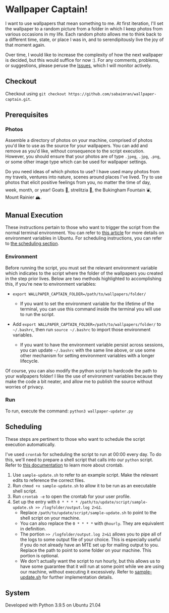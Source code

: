 # Wallpaper Captain!
I want to use wallpapers that mean something to me. At first iteration, I'll set the wallpaper to a random picture from a folder in which I keep photos from various occasions in my life. Each random photo allows me to think back to a different time, state, or place I was in, and to serendipitously live the joy of that moment again.

Over time, I would like to increase the complexity of how the next wallpaper is decided, but this would suffice for now :). For any comments, problems, or suggestions, please peruse the [Issues](https://github.com/sabaimran/wallpaper-captain/issues), which I will monitor actively.

## Checkout

Checkout using `git checkout https://github.com/sabaimran/wallpaper-captain.git`.

## Prerequisites

### Photos
Assemble a directory of photos on your machine, comprised of photos you'd like to use as the source for your wallpapers. You can add and remove as you'd like, without consequence to the script execution. However, you should ensure that your photos are of type `.jpeg`, `.jpg`, `.png`, or some other image type which can be used for wallpaper settings. 

Do you need ideas of which photos to use? I have used many photos from my travels, ventures into nature, scenes around places I've lived. Try to use photos that elicit positive feelings from you, no matter the time of day, week, month, or year! Goats 🐐️, strelitzia 🥀️, the Bukingham Fountain ⛲️, Mount Rainier 🏔️.

## Manual Execution

These instructions pertain to those who want to trigger the script from the normal terminal environment. You can refer to [this article](https://devconnected.com/set-environment-variable-bash-how-to/) for more details on environment variables in Ubuntu. For scheduling instructions, you can refer to [the scheduling section](https://github.com/sabaimran/wallpaper-captain#scheduling).

### Environment

Before running the script, you must set the relevant environment variable which indicates to the script where the folder of the wallpapers you created in the step prior lives. Below are two methods highlighted to accomplishing this, if you're new to environment variables:

- `export WALLPAPER_CAPTAIN_FOLDER=/path/to/wallpapers/folder/`
  - If you want to set the environment variable for the lifetime of the terminal, you can use this command inside the terminal you will use to run the script.

- Add `export WALLPAPER_CAPTAIN_FOLDER=/path/to/wallpapers/folder/` to `~/.bashrc`, then run `source ~/.bashrc` to import those environment variables.
  - If you want to have the environment variable persist across sessions, you can update `~/.bashrc` with the same line above, or use some other mechanism for setting environment variables with a longer lifecycle.

Of course, you can also modify the python script to hardcode the path to your wallpapers folder! I like the use of environment variables because they make the code a bit neater, and allow me to publish the source without worries of privacy.

### Run
To run, execute the command: `python3 wallpaper-updater.py`

## Scheduling

These steps are pertinent to those who want to schedule the script execution automatically. 

I've used `crontab` for scheduling the script to run at 00:00 every day. To do this, we'll need to prepare a shell script that calls into our `python` script. Refer to [this documentation](https://help.ubuntu.com/community/CronHowto) to learn more about crontab.

1. Use `sample-update.sh` to refer to an example script. Make the relevant edits to reference the correct files.
2. Run `chmod +x sample-update.sh` to allow it to be run as an executable shell script.
3. Run `crontab -e` to open the crontab for your user profile.
4. Set up the entry with `0 * * * * /path/to/update/script/sample-update.sh >> /logfolder/output.log 2>&1`. 
    - Replace `/path/to/update/script/sample-update.sh` to point to the shell script on your machine.
    - You can also replace the `0 * * * *` with `@hourly`. They are equivalent in definition.
    - The portion `>> /logfolder/output.log 2>&1` allows you to pipe all of the logs to some output file of your choice. This is especially useful if you do not already have an MTE set up for mailing output to you. Replace the path to point to some folder on your machine. This portion is optional.
    - We don't actually want the script to run hourly, but this allows us to have some guarantee that it will run at some point while we are using our machine, without executing it excessively. Refer to [sample-update.sh](https://github.com/sabaimran/wallpaper-captain/blob/master/sample-update.sh) for further implementation details.

## System
Developed with Python 3.9.5 on Ubuntu 21.04
